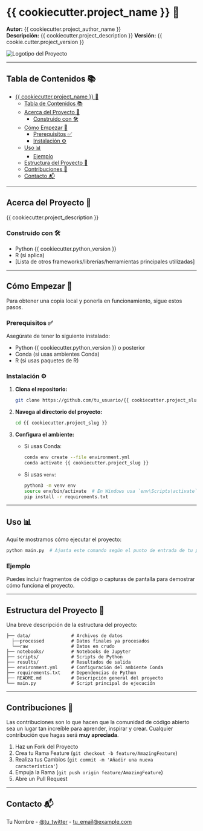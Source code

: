 
# {{ cookiecutter.project_name }} 🎉

**Autor:** {{ cookiecutter.project_author_name }}  
**Descripción:** {{ cookiecutter.project_description }}
**Versión:** {{ cookie.cutter.project_version }}

![Logotipo del Proyecto](https://cdn-icons-png.flaticon.com/512/2103/2103607.png)  <!-- Puedes reemplazar esta URL con el logotipo de tu proyecto -->

---

## Tabla de Contenidos 📚

- [{{ cookiecutter.project\_name }} 🎉](#-cookiecutterproject_name--)
  - [Tabla de Contenidos 📚](#tabla-de-contenidos-)
  - [Acerca del Proyecto 📝](#acerca-del-proyecto-)
    - [Construido con 🛠️](#construido-con-️)
  - [Cómo Empezar 🚀](#cómo-empezar-)
    - [Prerequisitos ✅](#prerequisitos-)
    - [Instalación ⚙️](#instalación-️)
  - [Uso 📊](#uso-)
    - [Ejemplo](#ejemplo)
  - [Estructura del Proyecto 📂](#estructura-del-proyecto-)
  - [Contribuciones 🤝](#contribuciones-)
  - [Contacto 📬](#contacto-)

---

## Acerca del Proyecto 📝

{{ cookiecutter.project_description }}

### Construido con 🛠️
- Python {{ cookiecutter.python_version }}
- R (si aplica)
- [Lista de otros frameworks/librerías/herramientas principales utilizadas]

---

## Cómo Empezar 🚀

Para obtener una copia local y ponerla en funcionamiento, sigue estos pasos.

### Prerequisitos ✅

Asegúrate de tener lo siguiente instalado:
- Python {{ cookiecutter.python_version }} o posterior
- Conda (si usas ambientes Conda)
- R (si usas paquetes de R)

### Instalación ⚙️

1. **Clona el repositorio:**

   ```sh
   git clone https://github.com/tu_usuario/{{ cookiecutter.project_slug }}.git
   ```

2. **Navega al directorio del proyecto:**

   ```sh
   cd {{ cookiecutter.project_slug }}
   ```

3. **Configura el ambiente:**

   - Si usas Conda:
     ```sh
     conda env create --file environment.yml
     conda activate {{ cookiecutter.project_slug }}
     ```

   - Si usas `venv`:
     ```sh
     python3 -m venv env
     source env/bin/activate  # En Windows usa `env\Scripts\activate`
     pip install -r requirements.txt
     ```

---

## Uso 📊

Aquí te mostramos cómo ejecutar el proyecto:

```sh
python main.py  # Ajusta este comando según el punto de entrada de tu proyecto
```

### Ejemplo
Puedes incluir fragmentos de código o capturas de pantalla para demostrar cómo funciona el proyecto.

---

## Estructura del Proyecto 📂

Una breve descripción de la estructura del proyecto:

```plaintext
├── data/               # Archivos de datos
  ├──processed          # Datos finales ya procesados
  └──raw                # Datos en crudo
├── notebooks/          # Notebooks de Jupyter
├── scripts/            # Scripts de Python
├── results/            # Resultados de salida
├── environment.yml     # Configuración del ambiente Conda
├── requirements.txt    # Dependencias de Python
├── README.md           # Descripción general del proyecto
└── main.py             # Script principal de ejecución
```

---

## Contribuciones 🤝

Las contribuciones son lo que hacen que la comunidad de código abierto sea un lugar tan increíble para aprender, inspirar y crear. Cualquier contribución que hagas será **muy apreciada**.

1. Haz un Fork del Proyecto
2. Crea tu Rama Feature (`git checkout -b feature/AmazingFeature`)
3. Realiza tus Cambios (`git commit -m 'Añadir una nueva característica'`)
4. Empuja la Rama (`git push origin feature/AmazingFeature`)
5. Abre un Pull Request

---

## Contacto 📬

Tu Nombre - [@tu_twitter](https://twitter.com/tu_twitter) - tu_email@example.com

